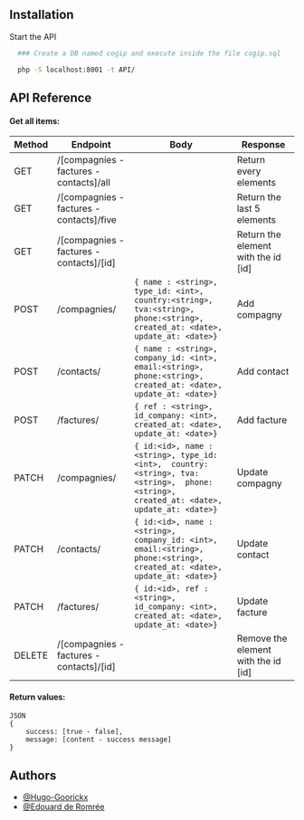 
## Installation

Start the API

```bash
  ### Create a DB named cogip and execute inside the file cogip.sql

  php -S localhost:8001 -t API/
```
    
## API Reference

#### Get all items:

| Method | Endpoint | Body | Response |
| - | - | - | - |
| GET | /[compagnies - factures - contacts]/all | | Return every elements |
| GET | /[compagnies - factures - contacts]/five | | Return the last 5 elements |
| GET | /[compagnies - factures - contacts]/[id] | | Return the element with the id [id]|
| POST | /compagnies/ | `{ name : <string>, type_id: <int>,  country:<string>, tva:<string>,  phone:<string>,  created_at: <date>, update_at: <date>}` | Add compagny |
| POST | /contacts/ | `{ name : <string>,  company_id: <int>, email:<string>, phone:<string>, created_at: <date>, update_at: <date>}` | Add contact |
| POST | /factures/ | `{ ref : <string>, id_company: <int>, created_at: <date>, update_at: <date>}` | Add facture |
| PATCH | /compagnies/ | `{ id:<id>, name : <string>, type_id: <int>,  country:<string>, tva:<string>,  phone:<string>,  created_at: <date>, update_at: <date>}` | Update compagny |
| PATCH | /contacts/ | `{ id:<id>, name : <string>,  company_id: <int>, email:<string>, phone:<string>, created_at: <date>, update_at: <date>}` | Update contact |
| PATCH | /factures/ | `{ id:<id>, ref : <string>, id_company: <int>, created_at: <date>, update_at: <date>}` | Update facture |
| DELETE | /[compagnies - factures - contacts]/[id] | | Remove the element with the id [id] |

#### Return values:

```JS
JSON
{
    success: [true - false],
    message: [content - success message]
}
```

## Authors

- [@Hugo-Goorickx](https://github.com/Hugo-Goorickx)
- [@Edouard de Romrée](https://github.com/Ed0598)

